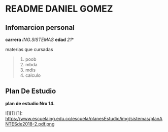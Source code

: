 # README DANIEL GOMEZ

## Infomarcion personal

  **carrera**
   *ING.SISTEMAS*
  **edad**
    *21**

  materias que cursadas
  
 > 1. poob
 > 2. mbda
 > 3. mdis
 > 4. calculo
  
## Plan De Estudio

  **plan de estudio Nro 14.**
  
  ![][1]
  [1]:
  https://www.escuelaing.edu.co/escuela/planesEstudio/img/sistemas/planANTESde2018-2.pdf.png
  
